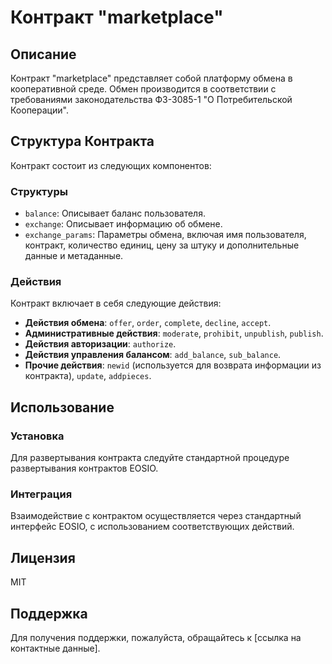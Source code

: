 # Контракт "marketplace"

## Описание

Контракт "marketplace" представляет собой платформу обмена в кооперативной среде. Обмен производится в соответствии с требованиями законодательства ФЗ-3085-1 "О Потребительской Кооперации".

## Структура Контракта

Контракт состоит из следующих компонентов:

### Структуры

- `balance`: Описывает баланс пользователя.
- `exchange`: Описывает информацию об обмене.
- `exchange_params`: Параметры обмена, включая имя пользователя, контракт, количество единиц, цену за штуку и дополнительные данные и метаданные.

### Действия

Контракт включает в себя следующие действия:

- **Действия обмена**: `offer`, `order`, `complete`, `decline`, `accept`.
- **Административные действия**: `moderate`, `prohibit`, `unpublish`, `publish`.
- **Действия авторизации**: `authorize`.
- **Действия управления балансом**: `add_balance`, `sub_balance`.
- **Прочие действия**: `newid` (используется для возврата информации из контракта), `update`, `addpieces`.

## Использование

### Установка

Для развертывания контракта следуйте стандартной процедуре развертывания контрактов EOSIO.

### Интеграция

Взаимодействие с контрактом осуществляется через стандартный интерфейс EOSIO, с использованием соответствующих действий.

## Лицензия

MIT

## Поддержка

Для получения поддержки, пожалуйста, обращайтесь к [ссылка на контактные данные].
